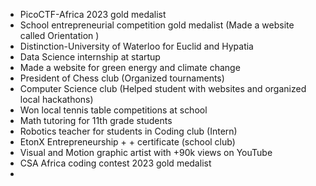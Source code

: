 - PicoCTF-Africa 2023 gold medalist 
- School entrepreneurial competition gold medalist (Made a website called Orientation )
- Distinction-University of Waterloo for Euclid and Hypatia
- Data Science internship at startup
- Made a website for green energy and climate change
- President of Chess club (Organized tournaments) 
- Computer Science club (Helped student with websites and organized local hackathons)
- Won local tennis table competitions at school
- Math tutoring for 11th grade students
- Robotics teacher for students in Coding club (Intern)
- EtonX Entrepreneurship + + certificate (school club)
- Visual and Motion graphic artist with +90k views on YouTube
- CSA Africa coding contest 2023 gold medalist
- 